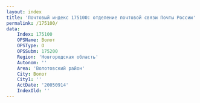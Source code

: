 ```yaml
---
layout: index
title: 'Почтовый индекс 175100: отделение почтовой связи Почты России'
permalink: /175100/
data:
    Index: 175100
    OPSName: Волот
    OPSType: О
    OPSSubm: 175200
    Region: 'Новгородская область'
    Autonom: ''
    Area: 'Волотовский район'
    City: Волот
    City1: ''
    ActDate: '20050914'
    IndexOld: ''
---
```

